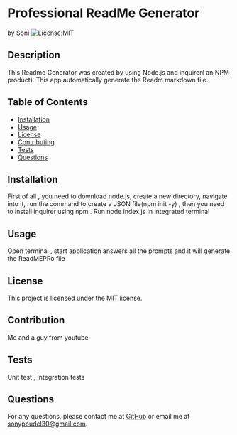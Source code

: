 # Professional ReadMe Generator 
  by Soni
 ![License:MIT](https://img.shields.io/badge/license-MIT-blue.svg)
 
  ## Description
  This Readme Generator was created by using Node.js and inquirer( an NPM product). This app automatically generate the Readm markdown file.
  
  ## Table of Contents
  - [Installation](#installation)
  - [Usage](#usage)
  - [License](#license)
  - [Contributing](#contributing)
  - [Tests](#tests)
  - [Questions](#questions)
  
  ## Installation
  First of all , you need to download node.js, create a new directory, navigate into it, run the command to create a JSON file(npm init -y) , then you need to install inquirer using npm . Run node index.js in integrated terminal 
  
  ## Usage
  Open terminal , start application answers all the prompts and it will generate the ReadMEPRo file 
  
  ## License
This project is licensed under the [MIT](https://opensource.org/licenses/MIT) license.
  
  ## Contribution
  Me and a guy from youtube 
  
  ## Tests
  Unit test , Integration tests
  
  ## Questions
  For any questions, please contact me at [GitHub](https://github.com/undefined) or email me at sonypoudel30@gmail.com.
  